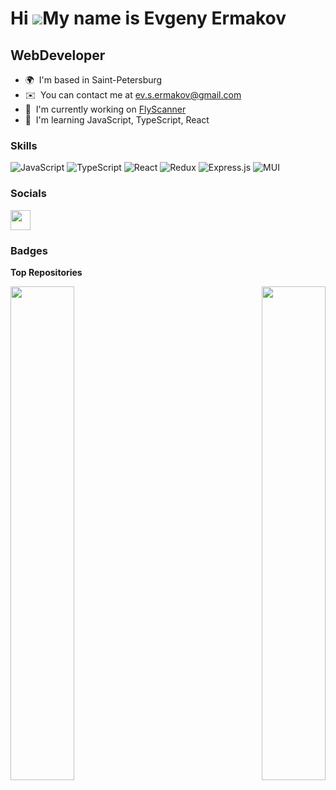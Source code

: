 Hi ![](https://user-images.githubusercontent.com/18350557/176309783-0785949b-9127-417c-8b55-ab5a4333674e.gif)My name is Evgeny Ermakov
======================================================================================================================================

WebDeveloper
------------

* 🌍  I'm based in Saint-Petersburg
* ✉️  You can contact me at [ev.s.ermakov@gmail.com](mailto:ev.s.ermakov@gmail.com)
* 🚀  I'm currently working on [FlyScanner](http://flightradarclone.onrender.com/)
* 🧠  I'm learning JavaScript, TypeScript, React

### Skills
![JavaScript](https://img.shields.io/badge/javascript-%23323330.svg?style=for-the-badge&logo=javascript&logoColor=%23F7DF1E)
![TypeScript](https://img.shields.io/badge/typescript-%23007ACC.svg?style=for-the-badge&logo=typescript&logoColor=white)
![React](https://img.shields.io/badge/react-%2320232a.svg?style=for-the-badge&logo=react&logoColor=%2361DAFB)
![Redux](https://img.shields.io/badge/redux-%23593d88.svg?style=for-the-badge&logo=redux&logoColor=white)
![Express.js](https://img.shields.io/badge/express.js-%23404d59.svg?style=for-the-badge&logo=express&logoColor=%2361DAFB)
![MUI](https://img.shields.io/badge/MUI-%230081CB.svg?style=for-the-badge&logo=mui&logoColor=white)
### Socials

<p align="left"> <a href="https://www.github.com/ermakovev" target="_blank" rel="noreferrer"> <picture> <source media="(prefers-color-scheme: dark)" srcset="https://raw.githubusercontent.com/danielcranney/readme-generator/main/public/icons/socials/github-dark.svg" /> <source media="(prefers-color-scheme: light)" srcset="https://raw.githubusercontent.com/danielcranney/readme-generator/main/public/icons/socials/github.svg" /> <img src="https://raw.githubusercontent.com/danielcranney/readme-generator/main/public/icons/socials/github.svg" width="32" height="32" /> </picture> </a></p>

### Badges

<b>Top Repositories</b>

<div width="100%" align="center"><a href="https://github.com/ermakovev/graphiql-app-1" align="left"><img align="left" width="45%" src="https://github-readme-stats.vercel.app/api/pin/?username=ermakovev&repo=graphiql-app-1&title_color=22c55e&text_color=0f172a&icon_color=22c55e&bg_color=0f172a&hide_border=true&locale=en" /></a><a href="https://github.com/ermakovev/flight-radar-react" align="right"><img align="right" width="45%" src="https://github-readme-stats.vercel.app/api/pin/?username=ermakovev&repo=flight-radar-react&title_color=22c55e&text_color=0f172a&icon_color=22c55e&bg_color=0f172a&hide_border=true&locale=en" /></a></div><br /><br /><br /><br /><br /><br /><br />
